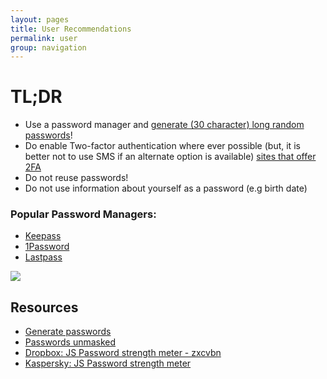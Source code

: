 ```yaml
---
layout: pages
title: User Recommendations
permalink: user
group: navigation
---
```


# TL;DR
* Use a password manager and [generate (30 character) long random passwords](http://passwordsgenerator.net)!
* Do enable Two-factor authentication where ever possible (but, it is better not to use SMS if an alternate option is available) [sites that offer 2FA](https://twofactorauth.org/)
* Do not reuse passwords!
* Do not use information about yourself as a password (e.g birth date)

### Popular Password Managers:
* [Keepass](http://keepass.info)
* [1Password](https://agilebits.com/onepassword)
* [Lastpass](https://lastpass.com)

[![]({{site.baseurl}}/assets/images/password_strength.png)](http://xkcd.com/936/)

## Resources
* [Generate passwords](http://passwordsgenerator.net)
* [Passwords unmasked](http://wpengine.com/unmasked/)
* [Dropbox: JS Password strength meter - zxcvbn](https://dl.dropboxusercontent.com/u/209/zxcvbn/test/index.html)
* [Kaspersky: JS Password strength meter](https://password.kaspersky.com)
<!-- * [passwords](https://www.grc.com/passwords.htm) -->
